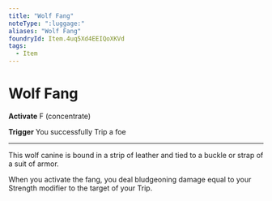 ```yaml
---
title: "Wolf Fang"
noteType: ":luggage:"
aliases: "Wolf Fang"
foundryId: Item.4uq5Xd4EEIQoXKVd
tags:
  - Item
---
```


# Wolf Fang

**Activate** F (concentrate)

**Trigger** You successfully Trip a foe

* * *

This wolf canine is bound in a strip of leather and tied to a buckle or strap of a suit of armor.

When you activate the fang, you deal bludgeoning damage equal to your Strength modifier to the target of your Trip.
